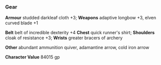 ### **Gear**

**Armour** studded darkleaf cloth +3;
**Weapons** adaptive longbow +3, elven curved blade +1

**Belt** belt of incredible dexterity +4
**Chest** quick runner's shirt;
**Shoulders** cloak of resistance +3;
**Wrists** greater bracers of archery

**Other** abundant ammunition quiver, adamantine arrow, cold iron arrow

**Character Value** 84015 gp
